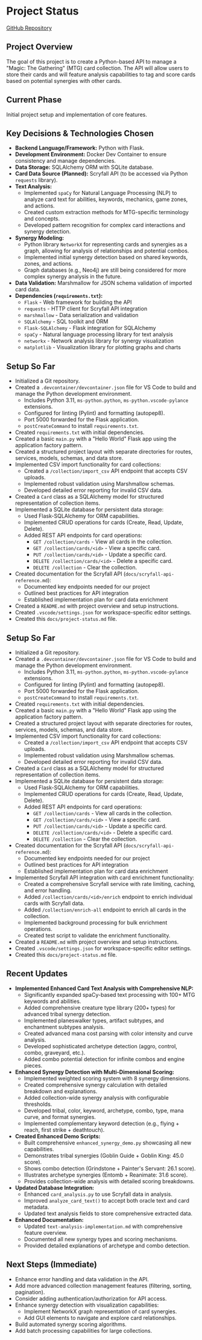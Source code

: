 # Project Status

[GitHub Repository](https://github.com/levofski/mtg-code-analyser)

## Project Overview

The goal of this project is to create a Python-based API to manage a "Magic: The Gathering" (MTG) card collection. The API will allow users to store their cards and will feature analysis capabilities to tag and score cards based on potential synergies with other cards.

## Current Phase

Initial project setup and implementation of core features.

## Key Decisions & Technologies Chosen

*   **Backend Language/Framework:** Python with Flask.
*   **Development Environment:** Docker Dev Container to ensure consistency and manage dependencies.
*   **Data Storage:** SQLAlchemy ORM with SQLite database.
*   **Card Data Source (Planned):** Scryfall API (to be accessed via Python `requests` library).
*   **Text Analysis:**
    *   Implemented `spaCy` for Natural Language Processing (NLP) to analyze card text for abilities, keywords, mechanics, game zones, and actions.
    *   Created custom extraction methods for MTG-specific terminology and concepts.
    *   Developed pattern recognition for complex card interactions and synergy detection.
*   **Synergy Modeling:**
    *   Python library `NetworkX` for representing cards and synergies as a graph, allowing for analysis of relationships and potential combos.
    *   Implemented initial synergy detection based on shared keywords, zones, and actions.
    *   Graph databases (e.g., Neo4j) are still being considered for more complex synergy analysis in the future.
*   **Data Validation:** Marshmallow for JSON schema validation of imported card data.
*   **Dependencies (`requirements.txt`):**
    *   `Flask` - Web framework for building the API
    *   `requests` - HTTP client for Scryfall API integration
    *   `marshmallow` - Data serialization and validation
    *   `SQLAlchemy` - SQL toolkit and ORM
    *   `Flask-SQLAlchemy` - Flask integration for SQLAlchemy
    *   `spaCy` - Natural language processing library for text analysis
    *   `networkx` - Network analysis library for synergy visualization
    *   `matplotlib` - Visualization library for plotting graphs and charts

## Setup So Far

*   Initialized a Git repository.
*   Created a `.devcontainer/devcontainer.json` file for VS Code to build and manage the Python development environment.
    *   Includes Python 3.11, `ms-python.python`, `ms-python.vscode-pylance` extensions.
    *   Configured for linting (Pylint) and formatting (autopep8).
    *   Port 5000 forwarded for the Flask application.
    *   `postCreateCommand` to install `requirements.txt`.
*   Created `requirements.txt` with initial dependencies.
*   Created a basic `main.py` with a "Hello World" Flask app using the application factory pattern.
*   Created a structured project layout with separate directories for routes, services, models, schemas, and data store.
*   Implemented CSV import functionality for card collections:
    *   Created a `/collection/import_csv` API endpoint that accepts CSV uploads.
    *   Implemented robust validation using Marshmallow schemas.
    *   Developed detailed error reporting for invalid CSV data.
*   Created a `Card` class as a SQLAlchemy model for structured representation of collection items.
*   Implemented a SQLite database for persistent data storage:
    *   Used Flask-SQLAlchemy for ORM capabilities.
    *   Implemented CRUD operations for cards (Create, Read, Update, Delete).
    *   Added REST API endpoints for card operations:
        *   `GET /collection/cards` - View all cards in the collection.
        *   `GET /collection/cards/<id>` - View a specific card.
        *   `PUT /collection/cards/<id>` - Update a specific card.
        *   `DELETE /collection/cards/<id>` - Delete a specific card.
        *   `DELETE /collection` - Clear the collection.
*   Created documentation for the Scryfall API (`docs/scryfall-api-reference.md`):
    *   Documented key endpoints needed for our project
    *   Outlined best practices for API integration
    *   Established implementation plan for card data enrichment
*   Created a `README.md` with project overview and setup instructions.
*   Created `.vscode/settings.json` for workspace-specific editor settings.
*   Created this `docs/project-status.md` file.

## Setup So Far

*   Initialized a Git repository.
*   Created a `.devcontainer/devcontainer.json` file for VS Code to build and manage the Python development environment.
    *   Includes Python 3.11, `ms-python.python`, `ms-python.vscode-pylance` extensions.
    *   Configured for linting (Pylint) and formatting (autopep8).
    *   Port 5000 forwarded for the Flask application.
    *   `postCreateCommand` to install `requirements.txt`.
*   Created `requirements.txt` with initial dependencies.
*   Created a basic `main.py` with a "Hello World" Flask app using the application factory pattern.
*   Created a structured project layout with separate directories for routes, services, models, schemas, and data store.
*   Implemented CSV import functionality for card collections:
    *   Created a `/collection/import_csv` API endpoint that accepts CSV uploads.
    *   Implemented robust validation using Marshmallow schemas.
    *   Developed detailed error reporting for invalid CSV data.
*   Created a `Card` class as a SQLAlchemy model for structured representation of collection items.
*   Implemented a SQLite database for persistent data storage:
    *   Used Flask-SQLAlchemy for ORM capabilities.
    *   Implemented CRUD operations for cards (Create, Read, Update, Delete).
    *   Added REST API endpoints for card operations:
        *   `GET /collection/cards` - View all cards in the collection.
        *   `GET /collection/cards/<id>` - View a specific card.
        *   `PUT /collection/cards/<id>` - Update a specific card.
        *   `DELETE /collection/cards/<id>` - Delete a specific card.
        *   `DELETE /collection` - Clear the collection.
*   Created documentation for the Scryfall API (`docs/scryfall-api-reference.md`):
    *   Documented key endpoints needed for our project
    *   Outlined best practices for API integration
    *   Established implementation plan for card data enrichment
*   Implemented Scryfall API integration with card enrichment functionality:
    *   Created a comprehensive Scryfall service with rate limiting, caching, and error handling.
    *   Added `/collection/cards/<id>/enrich` endpoint to enrich individual cards with Scryfall data.
    *   Added `/collection/enrich-all` endpoint to enrich all cards in the collection.
    *   Implemented background processing for bulk enrichment operations.
    *   Created test script to validate the enrichment functionality.
*   Created a `README.md` with project overview and setup instructions.
*   Created `.vscode/settings.json` for workspace-specific editor settings.
*   Created this `docs/project-status.md` file.

## Recent Updates

*   **Implemented Enhanced Card Text Analysis with Comprehensive NLP:**
    *   Significantly expanded spaCy-based text processing with 100+ MTG keywords and abilities.
    *   Added comprehensive creature type library (200+ types) for advanced tribal synergy detection.
    *   Implemented planeswalker types, artifact subtypes, and enchantment subtypes analysis.
    *   Created advanced mana cost parsing with color intensity and curve analysis.
    *   Developed sophisticated archetype detection (aggro, control, combo, graveyard, etc.).
    *   Added combo potential detection for infinite combos and engine pieces.
*   **Enhanced Synergy Detection with Multi-Dimensional Scoring:**
    *   Implemented weighted scoring system with 8 synergy dimensions.
    *   Created comprehensive synergy calculation with detailed breakdown and explanations.
    *   Added collection-wide synergy analysis with configurable thresholds.
    *   Developed tribal, color, keyword, archetype, combo, type, mana curve, and format synergies.
    *   Implemented complementary keyword detection (e.g., flying + reach, first strike + deathtouch).
*   **Created Enhanced Demo Scripts:**
    *   Built comprehensive `enhanced_synergy_demo.py` showcasing all new capabilities.
    *   Demonstrates tribal synergies (Goblin Guide + Goblin King: 45.0 score).
    *   Shows combo detection (Grindstone + Painter's Servant: 26.1 score).
    *   Illustrates archetype synergies (Entomb + Reanimate: 31.6 score).
    *   Provides collection-wide analysis with detailed scoring breakdowns.
*   **Updated Database Integration:**
    *   Enhanced `card_analysis.py` to use Scryfall data in analysis.
    *   Improved `analyze_card_text()` to accept both oracle text and card metadata.
    *   Updated text analysis fields to store comprehensive extracted data.
*   **Enhanced Documentation:**
    *   Updated `text-analysis-implementation.md` with comprehensive feature overview.
    *   Documented all new synergy types and scoring mechanisms.
    *   Provided detailed explanations of archetype and combo detection.

## Next Steps (Immediate)

*   Enhance error handling and data validation in the API.
*   Add more advanced collection management features (filtering, sorting, pagination).
*   Consider adding authentication/authorization for API access.
*   Enhance synergy detection with visualization capabilities:
    *   Implement NetworkX graph representation of card synergies.
    *   Add GUI elements to navigate and explore card relationships.
*   Build automated synergy scoring algorithms.
*   Add batch processing capabilities for large collections.

